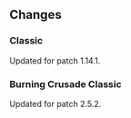## Changes

### Classic

Updated for patch 1.14.1.

### Burning Crusade Classic

Updated for patch 2.5.2.

